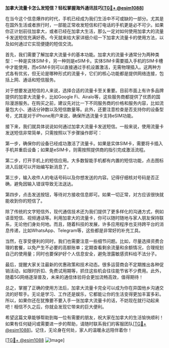 **加拿大流量卡怎么发短信？轻松掌握海外通讯技巧[[TG💪+ @esim1088](https://t.me/s/esim1088)]**

在当今这个信息爆炸的时代，手机已经成为我们生活中不可或缺的一部分。尤其是在国外生活或者旅行时，一部能正常收发短信和打电话的手机更是必不可少。如果你正计划前往加拿大，或者已经在加拿大生活，那么一定对如何使用加拿大的流量卡发送短信充满好奇。今天就来给大家详细介绍一下加拿大流量卡的使用方法，以及如何通过它实现便捷的短信交流。

首先，我们需要了解加拿大流量卡的基本功能。加拿大的流量卡通常分为两种类型：一种是实体SIM卡，另一种则是eSIM卡。实体SIM卡需要插入手机的SIM卡槽中才能使用，而eSIM卡则可以直接通过手机设置激活，无需物理插入。这两种方式各有优劣，但无论是哪种形式的流量卡，它们的核心功能都是提供网络连接，包括上网、通话和短信服务。

对于想要发送短信的人来说，选择合适的流量卡至关重要。目前市面上有许多品牌提供的加拿大流量卡，比如Google Fi、Airalo等，这些服务商都提供了优质的国际漫游服务。在购买之前，建议先对比一下不同服务商的价格和服务内容，比如流量包大小、通话分钟数以及短信数量等。此外，还要注意检查是否支持你的设备型号，尤其是对于iPhone用户来说，确保所选流量卡支持eSIM功能。

接下来，我们就具体说说如何通过加拿大流量卡发送短信。一般来说，使用流量卡发送短信非常简单，只需按照以下步骤操作即可：

第一步，确保你的设备已经成功激活了流量卡。如果是实体SIM卡，需要将卡插入手机并重启设备；如果是eSIM卡，则需按照提供商的指引完成激活流程。

第二步，打开手机上的短信应用。大多数智能手机都有内置的短信功能，点击图标进入后就可以开始编写新消息了。

第三步，输入收件人的电话号码以及你想发送的内容。记得仔细核对号码是否正确，避免因输入错误导致无法送达。

第四步，点击发送按钮，等待对方接收信息即可。如果一切正常，对方应该很快就能收到你的短信了。

除了传统的文字短信外，现代通信技术还为我们提供了更多样化的沟通方式，例如语音短信、视频通话等。利用加拿大的流量卡，你可以随时随地与家人朋友保持联系，无论他们身处何地。而且，随着科技的发展，许多应用程序也支持跨平台的消息传递，比如WhatsApp、Telegram等，这些都是非常好的补充工具。

当然，在享受便利的同时，我们也需要注意一些细节问题。比如，尽量选择资费合理的套餐，以免产生不必要的高额账单；定期查看剩余流量和余额情况，合理规划自己的使用量；同时也要保护好个人信息安全，避免泄露敏感资料给不法分子。

最后，提醒大家关注最新的优惠政策和技术动态。很多运营商会不定期推出各种促销活动，如限时折扣、免费试用期等，抓住这些机会往往能节省不少费用。此外，随着5G网络逐渐普及，未来的通信体验将会更加流畅高效，值得期待！

总之，掌握了正确的使用方法后，加拿大流量卡完全可以成为你在异国他乡沟通交流的好帮手。无论是学习、工作还是娱乐，它都能让你的生活变得更加丰富多彩。所以，如果你还在犹豫要不要入手一张加拿大流量卡的话，不妨现在就行动起来吧！相信不久之后，你就会发现它带来的巨大便利。

希望这篇文章能够帮助到每一位有需要的朋友，祝大家在加拿大的生活愉快顺利！如果有任何疑问或需要进一步的帮助，请随时联系我们的客服团队[[TG💪+ @esim1088](https://t.me/s/esim1088)]。记住，无论身在何处，家人的温暖永远陪伴着你！

[[TG💪+ @esim1088](https://t.me/s/esim1088) ![Image](https://i.postimg.cc/4NQfJmqS/Snipaste-2025-05-13-00-14-12.png)]